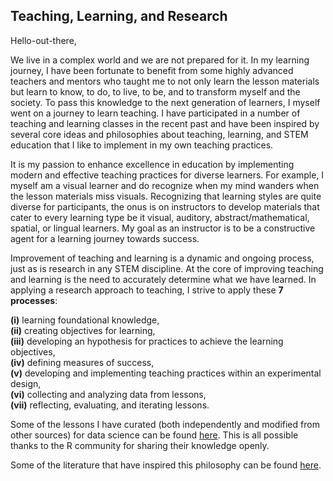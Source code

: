 ## Teaching, Learning, and Research

Hello-out-there,

We live in a complex world and we are not prepared for it. In my learning journey, I have been fortunate to benefit from some highly advanced teachers and mentors who taught me to not only learn the lesson materials but learn to know, to do, to live, to be, and to transform myself and the society. To pass this knowledge to the next generation of learners, I myself went on a journey to learn teaching. I have participated in a number of teaching and learning classes in the recent past and have been inspired by several core ideas and philosophies about teaching, learning, and STEM education that I like to implement in my own teaching practices.

It is my passion to enhance excellence in education by implementing modern and effective teaching practices for diverse learners. For example, I myself am a visual learner and do recognize when my mind wanders when the lesson materials miss visuals. Recognizing that learning styles are quite diverse for participants, the onus is on instructors to develop materials that cater to every learning type be it visual, auditory, abstract/mathematical, spatial, or lingual learners. My goal as an instructor is to be a constructive agent for a learning journey towards success. 

Improvement of teaching and learning is a dynamic and ongoing process, just as is research in any STEM discipline. At the core of improving teaching and learning is the need to accurately determine what we have learned. In applying a research approach to teaching, I strive to apply these **7 processes**: 
  
**(i)** learning foundational knowledge,   
**(ii)** creating objectives for learning,  
**(iii)** developing an hypothesis for practices to achieve the learning objectives,  
**(iv)** defining measures of success,  
**(v)** developing and implementing teaching practices within an experimental design,  
**(vi)** collecting and analyzing data from lessons,  
**(vii)** reflecting, evaluating, and iterating lessons.  

Some of the lessons I have curated (both independently and modified from other sources) for data science can be found [here](https://github.com/NoushinN/STEM_Education/tree/master/Data%20Analysis%20Lessons).  This is all possible thanks to the R community for sharing their knowledge openly. 

Some of the literature that have inspired this philosophy can be found [here](https://github.com/NoushinN/STEM_Teaching_Learning_Research/tree/master/Teaching%20Literature).
